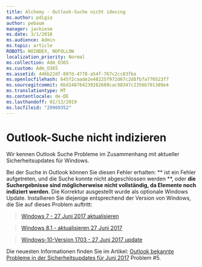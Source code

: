 ```yaml
---
title: Alchemy - Outlook-Suche nicht idexing
ms.author: pdigia
author: pebaum
manager: jackiesm
ms.date: 3/1/2018
ms.audience: Admin
ms.topic: article
ROBOTS: NOINDEX, NOFOLLOW
localization_priority: Normal
ms.collection: Adm_O365
ms.custom: Adm_O365
ms.assetid: 446b22df-807d-4778-a54f-767c2cc83fba
ms.openlocfilehash: 645f2caade2e48225f972d67c2d8fb7a770523f7
ms.sourcegitcommit: 6bd248764239282688cac98347c2356b701389e4
ms.translationtype: MT
ms.contentlocale: de-DE
ms.lasthandoff: 02/13/2019
ms.locfileid: "29969352"
---
```

# <a name="outlook-search-not-indexing"></a>Outlook-Suche nicht indizieren

Wir kennen Outlook Suche Probleme im Zusammenhang mit aktueller Sicherheitsupdates für Windows.
  
Bei der Suche in Outlook können Sie diesen Fehler erhalten: ** ist ein Fehler aufgetreten, und die Suche konnte nicht abgeschlossen werden **, oder **die Suchergebnisse sind möglicherweise nicht vollständig, da Elemente noch indiziert werden**. Die Korrektur ausgestellt wurde als optionale Windows Update. Installieren Sie diejenige entsprechend der Version von Windows, die Sie auf dieses Problem auftritt: 
  
> [Windows 7 - 27 Juni 2017 aktualisieren](https://support.microsoft.com/kb/4022168.aspx)
    
> [Windows 8.1 - aktualisieren 27 Juni 2017](https://support.microsoft.com/kb/4022720.aspx)
    
> [Windows-10-Version 1703 - 27 Juni 2017 update](https://support.microsoft.com/kb/4022716.aspx)
    
Die neuesten Informationen finden Sie im Artikel: [Outlook bekannte Probleme in der Sicherheitsupdates für Juni 2017](https://support.office.com/article/Outlook-known-issues-in-the-June-2017-security-updates-3F6DBFFD-8505-492D-B19F-B3B89369ED9B.aspx) Problem #5. 
  

